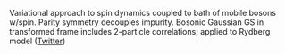 
Variational approach to spin dynamics coupled to bath of mobile bosons w/spin. Parity symmetry decouples impurity. Bosonic Gaussian GS in transformed frame includes 2-particle correlations; applied to Rydberg model ([Twitter](https://twitter.com/JoshuahHeath/status/1131941624089497601))
